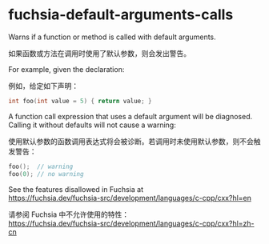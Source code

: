 # fuchsia-default-arguments-calls

Warns if a function or method is called with default arguments.

如果函数或方法在调用时使用了默认参数，则会发出警告。

For example, given the declaration:

例如，给定如下声明：

```c++
int foo(int value = 5) { return value; }
```

A function call expression that uses a default argument will be diagnosed. Calling it without defaults will not cause a warning:

使用默认参数的函数调用表达式将会被诊断。若调用时未使用默认参数，则不会触发警告：

```c++
foo();  // warning
foo(0); // no warning
```

See the features disallowed in Fuchsia at  
<https://fuchsia.dev/fuchsia-src/development/languages/c-cpp/cxx?hl=en>

请参阅 Fuchsia 中不允许使用的特性：  
<https://fuchsia.dev/fuchsia-src/development/languages/c-cpp/cxx?hl=zh-cn>
